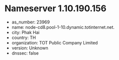 # Nameserver 1.10.190.156

* as_number: 23969
* name: node-cd8.pool-1-10.dynamic.totinternet.net.
* city: Phak Hai
* country: TH
* organization: TOT Public Company Limited
* version: Unknown
* dnssec: false
